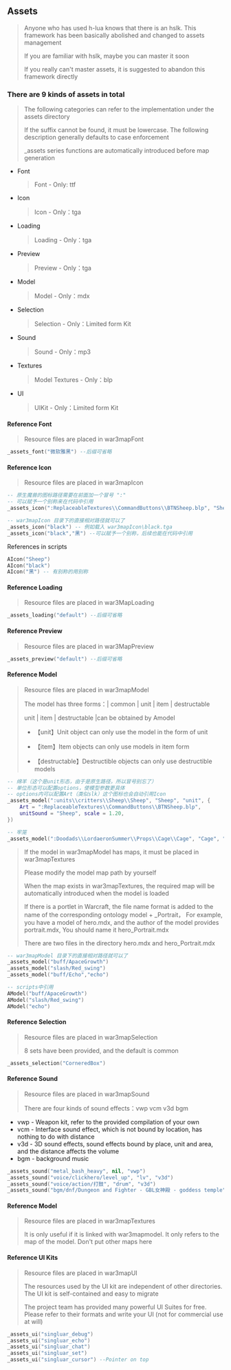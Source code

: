 ## Assets

> Anyone who has used h-lua knows that there is an hslk. This framework has been basically abolished and changed to
> assets management
>
> If you are familiar with hslk, maybe you can master it soon
>
> If you really can't master assets, it is suggested to abandon this framework directly

### There are 9 kinds of assets in total

> The following categories can refer to the implementation under the assets directory
>
> If the suffix cannot be found, it must be lowercase. The following description generally defaults to case enforcement
>
> _assets series functions are automatically introduced before map generation

* Font
  > Font - Only: ttf
* Icon
  > Icon - Only：tga
* Loading
  > Loading - Only：tga
* Preview
  > Preview - Only：tga
* Model
  > Model - Only：mdx
* Selection
  > Selection - Only：Limited form Kit
* Sound
  > Sound - Only：mp3
* Textures
  > Model Textures - Only：blp
* UI
  > UIKit - Only：Limited form Kit

#### Reference Font

> Resource files are placed in war3mapFont

```lua
_assets_font("微软雅黑") --后缀可省略
```

#### Reference Icon

> Resource files are placed in war3mapIcon

```lua
-- 原生魔兽的图标路径需要在前面加一个冒号 ":"
-- 可以赋予一个别称来在代码中引用
_assets_icon(":ReplaceableTextures\\CommandButtons\\BTNSheep.blp", "Sheep")

-- war3mapIcon 目录下的直接相对路径就可以了
_assets_icon("black") -- 例如载入 war3mapIcon\black.tga
_assets_icon("black","黑") --可以赋予一个别称，后续也能在代码中引用
```

References in scripts

```lua
AIcon("Sheep")
AIcon("black")
AIcon("黑") -- 有别称的用别称
```

#### Reference Loading

> Resource files are placed in war3MapLoading

```lua
_assets_loading("default") --后缀可省略
```

#### Reference Preview

> Resource files are placed in war3MapPreview

```lua
_assets_preview("default") --后缀可省略
```

#### Reference Model

> Resource files are placed in war3mapModel
>
> The model has three forms：| common | unit | item | destructable
>
> unit | item | destructable |can be obtained by Amodel
>
> * 【unit】Unit object can only use the model in the form of unit
>
> * 【item】Item objects can only use models in item form
>
> * 【destructable】Destructible objects can only use destructible models

```lua
-- 绵羊（这个是unit形态，由于是原生路径，所以冒号别忘了）
-- 单位形态可以配置options，使模型参数更具体
-- options内可以配置Art（类似slk）这个图标也会自动引用Icon
_assets_model(":units\\critters\\Sheep\\Sheep", "Sheep", "unit", {
    Art = ":ReplaceableTextures\\CommandButtons\\BTNSheep.blp",
    unitSound = "Sheep", scale = 1.20,
})

-- 牢笼
_assets_model(":Doodads\\LordaeronSummer\\Props\\Cage\\Cage", "Cage", "destructable")
```

> If the model in war3mapModel has maps, it must be placed in war3mapTextures
>
> Please modify the model map path by yourself
>
> When the map exists in war3mapTextures, the required map will be automatically introduced when the model is loaded
>
> If there is a portlet in Warcraft, the file name format is added to the name of the corresponding ontology model + _Portrait，
> For example, you have a model of hero.mdx, and the author of the model provides portrait.mdx,
> You should name it hero_Portrait.mdx
>
> There are two files in the directory hero.mdx and hero_Portrait.mdx

```lua
-- war3mapModel 目录下的直接相对路径就可以了
_assets_model("buff/ApaceGrowth")
_assets_model("slash/Red_swing")
_assets_model("buff/Echo","echo")
```

```lua
-- scripts中引用
AModel("buff/ApaceGrowth")
AModel("slash/Red_swing")
AModel("echo")
```

#### Reference Selection

> Resource files are placed in war3mapSelection
>
> 8 sets have been provided, and the default is common

```lua
_assets_selection("CorneredBox")
```

#### Reference Sound

> Resource files are placed in war3mapSound
>
> There are four kinds of sound effects：vwp vcm v3d bgm

* vwp - Weapon kit, refer to the provided compilation of your own
* vcm - Interface sound effect, which is not bound by location, has nothing to do with distance
* v3d - 3D sound effects, sound effects bound by place, unit and area, and the distance affects the volume
* bgm - background music

```lua
_assets_sound("metal_bash_heavy", nil, "vwp")
_assets_sound("voice/clickhero/level_up", "lv", "v3d")
_assets_sound("voice/action/打鼓", "drum", "v3d")
_assets_sound("bgm/dnf/Dungeon and Fighter - GBL女神殿 - goddess temple", "gbl", "bgm")
```

#### Reference Model

> Resource files are placed in war3mapTextures
>
> It is only useful if it is linked with war3mapmodel. It only refers to the map of the model. Don't put other maps here

#### Reference UI Kits

> Resource files are placed in war3mapUI
>
> The resources used by the UI kit are independent of other directories. The UI kit is self-contained and easy to migrate
>
> The project team has provided many powerful UI Suites for free. Please refer to their formats and write your UI (not for commercial use at will)

```lua
_assets_ui("singluar_debug")
_assets_ui("singluar_echo")
_assets_ui("singluar_chat")
_assets_ui("singluar_set")
_assets_ui("singluar_cursor") --Pointer on top
```
